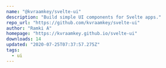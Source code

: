 ```yaml
---
name: "@kvraamkey/svelte-ui"
description: "Build simple UI components for Svelte apps."
repo_url: "https://github.com/kvraamkey/svelte-ui"
author: "Ramki A"
homepage: "https://kvraamkey.github.io/svelte-ui"
downloads: 14
updated: "2020-07-25T07:37:57.275Z"
tags: 
  - ui
---
```

